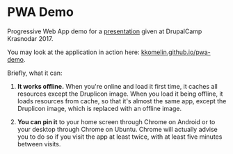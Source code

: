 # PWA Demo
Progressive Web App demo for a [presentation](http://2017.drupalyug.ru/program/sessions/progressive-web-apps-kak-zamena-mobilnym-prilozheniyam) given at DrupalCamp Krasnodar 2017.

You may look at the application in action here: [kkomelin.github.io/pwa-demo](https://kkomelin.github.io/pwa-demo/?utm_source=github).

Briefly, what it can:

1) **It works offline.**
When you're online and load it first time, it caches all resources except the Druplicon image.
When you load it being offline, it loads resources from cache, 
so that it's almost the same app, except the Druplicon image, which is replaced with an offline image.

2) **You can pin it** to your home screen through Chrome on Android or to your desktop through Chrome on Ubuntu. 
Chrome will actually advise you to do so if you visit the app at least twice, with at least five minutes between visits.
